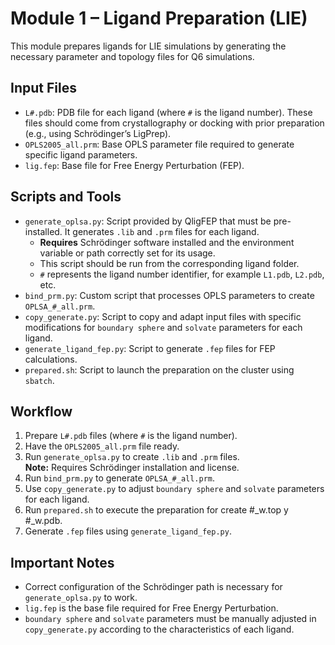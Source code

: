 # Module 1 – Ligand Preparation (LIE)

This module prepares ligands for LIE simulations by generating the necessary parameter and topology files for Q6 simulations.

## Input Files

- `L#.pdb`: PDB file for each ligand (where `#` is the ligand number). These files should come from crystallography or docking with prior preparation (e.g., using Schrödinger’s LigPrep).
- `OPLS2005_all.prm`: Base OPLS parameter file required to generate specific ligand parameters.
- `lig.fep`: Base file for Free Energy Perturbation (FEP).

## Scripts and Tools

- `generate_oplsa.py`: Script provided by QligFEP that must be pre-installed. It generates `.lib` and `.prm` files for each ligand.  
  - **Requires** Schrödinger software installed and the environment variable or path correctly set for its usage.
  - This script should be run from the corresponding ligand folder.
  - `#` represents the ligand number identifier, for example `L1.pdb`, `L2.pdb`, etc.
- `bind_prm.py`: Custom script that processes OPLS parameters to create `OPLSA_#_all.prm`.
- `copy_generate.py`: Script to copy and adapt input files with specific modifications for `boundary sphere` and `solvate` parameters for each ligand.
- `generate_ligand_fep.py`: Script to generate `.fep` files for FEP calculations.
- `prepared.sh`: Script to launch the preparation on the cluster using `sbatch`.

## Workflow

1. Prepare `L#.pdb` files (where `#` is the ligand number).
2. Have the `OPLS2005_all.prm` file ready.
3. Run `generate_oplsa.py` to create `.lib` and `.prm` files.  
   **Note:** Requires Schrödinger installation and license.
4. Run `bind_prm.py` to generate `OPLSA_#_all.prm`.
5. Use `copy_generate.py` to adjust `boundary sphere` and `solvate` parameters for each ligand.
6. Run `prepared.sh` to execute the preparation for create #_w.top y #_w.pdb.
7. Generate `.fep` files using `generate_ligand_fep.py`.

## Important Notes

- Correct configuration of the Schrödinger path is necessary for `generate_oplsa.py` to work.
- `lig.fep` is the base file required for Free Energy Perturbation.
- `boundary sphere` and `solvate` parameters must be manually adjusted in `copy_generate.py` according to the characteristics of each ligand.

